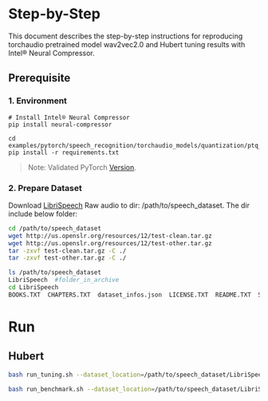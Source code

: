 Step-by-Step
============

This document describes the step-by-step instructions for reproducing torchaudio pretrained model wav2vec2.0 and Hubert tuning results with Intel® Neural Compressor.

## Prerequisite

### 1. Environment
```shell
# Install Intel® Neural Compressor
pip install neural-compressor
```
```shell
cd examples/pytorch/speech_recognition/torchaudio_models/quantization/ptq_static/fx
pip install -r requirements.txt
```
> Note: Validated PyTorch [Version](/docs/source/installation_guide.md#validated-software-environment).

### 2. Prepare Dataset

Download [LibriSpeech](https://www.openslr.org/resources/12/) Raw audio to dir: /path/to/speech_dataset.  The dir include below folder:

```bash
cd /path/to/speech_dataset
wget http://us.openslr.org/resources/12/test-clean.tar.gz
wget http://us.openslr.org/resources/12/test-other.tar.gz
tar -zxvf test-clean.tar.gz -C ./
tar -zxvf test-other.tar.gz -C ./

ls /path/to/speech_dataset
LibriSpeech  #folder_in_archive
cd LibriSpeech
BOOKS.TXT  CHAPTERS.TXT  dataset_infos.json  LICENSE.TXT  README.TXT  SPEAKERS.TXT  test-clean  test-other
```
# Run

## Hubert

```bash
bash run_tuning.sh --dataset_location=/path/to/speech_dataset/LibriSpeech/test-clean --input_model=hubert --output_model=./saved_results
```
```bash
bash run_benchmark.sh --dataset_location=/path/to/speech_dataset/LibriSpeech/test-clean --input_model=hubert --output_model=./saved_results --mode=performance
```


